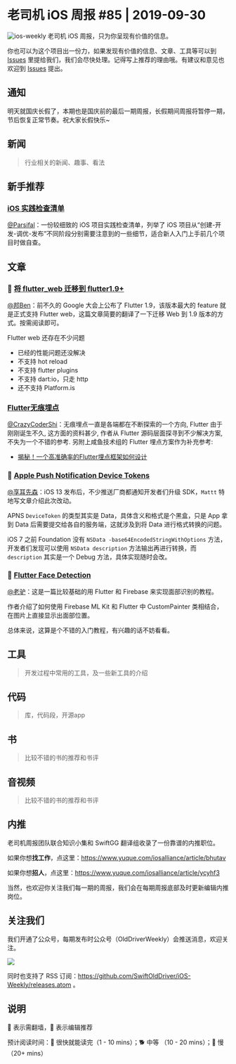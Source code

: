 # 老司机 iOS 周报 #85 | 2019-09-30

![ios-weekly](https://github.com/SwiftOldDriver/iOS-Weekly/blob/master/assets/ios-weekly.png?raw=true)
老司机 iOS 周报，只为你呈现有价值的信息。

你也可以为这个项目出一份力，如果发现有价值的信息、文章、工具等可以到 [Issues](https://github.com/SwiftOldDriver/iOS-Weekly/issues) 里提给我们，我们会尽快处理。记得写上推荐的理由哦。有建议和意见也欢迎到 [Issues](https://github.com/SwiftOldDriver/iOS-Weekly/issues) 提出。

## 通知

明天就国庆长假了，本期也是国庆前的最后一期周报，长假期间周报将暂停一期，节后恢复正常节奏。祝大家长假快乐~

## 新闻

> 行业相关的新闻、趣事、看法

## 新手推荐

### [iOS 实践检查清单](https://github.com/Binlogo/iOS-Practice-Checklist)

[@Parsifal](https://github.com/ParsifalC)：一份较细致的 iOS 项目实践检查清单，列举了 iOS 项目从“创建-开发-调优-发布”不同阶段分别需要注意到的一些细节，适合新人入门上手前几个项目时做自查。

## 文章

### 🐎 [将 flutter_web 迁移到 flutter1.9+](https://github.com/SwiftOldDriver/iOS-Weekly/issues/1671)

[@邦Ben](https://weibo.com/linwenbang)：前不久的 Google 大会上公布了 Flutter 1.9，该版本最大的 feature 就是正式支持 Flutter web，这篇文章简要的翻译了一下迁移 Web 到 1.9 版本的方式。按需阅读即可。

Flutter web 还存在不少问题

- 已经的性能问题还没解决
- 不支持 hot reload
- 不支持 flutter plugins
- 不支持 dart:io，只走 http
- 还不支持 Platform.is

### [Flutter无痕埋点](https://juejin.im/post/5d8c6d40f265da5b633cc5a2)

[@CrazyCoderShi](https://github.com/CrazyCoderShi)：无痕埋点一直是各端都在不断探索的一个方向, Flutter 由于刚刚诞生不久, 这方面的资料甚少, 作者从 Flutter 源码层面探寻到不少解决方案, 不失为一个不错的参考. 另附上咸鱼技术组的 Flutter 埋点方案作为补充参考:

- [揭秘！一个高准确率的Flutter埋点框架如何设计](https://www.infoq.cn/article/3-vxBwYJXQxXLDlbu09x)

### 🐢 [Apple Push Notification Device Tokens](https://nshipster.com/apns-device-tokens/)

[@享耳先森](https://github.com/iblacksun)：iOS 13 发布后，不少推送厂商都通知开发者们升级 SDK，`Mattt` 特地写文章介绍此次改动。

APNS `DeviceToken` 的类型其实是 Data，具体含义和格式是个黑盒，只是 App 拿到 Data 后需要提交给各自的服务端，这就涉及到将 Data 进行格式转换的问题。

iOS 7 之前 Foundation 没有 `NSData -base64EncodedStringWithOptions` 方法，开发者们发现可以使用 `NSData description` 方法输出再进行转换，而 `description` 其实是一个 Debug 方法，具体实现随时会改。

### 🐎 [Flutter Face Detection](https://medium.com/flutter-community/flutter-face-detection-ac18e3e2211f)

[@老驴](https://www.weibo.com/6090610445)：这是一篇比较基础的用 Flutter 和 Firebase 来实现面部识别的教程。

作者介绍了如何使用 Firebase ML Kit 和 Flutter 中 CustomPainter 类相结合，在图片上直接显示出面部位置。

总体来说，这算是个不错的入门教程，有兴趣的话不妨看看。

## 工具

> 开发过程中常用的工具，及一些新工具的介绍

## 代码

> 库，代码段，开源app

## 书

> 比较不错的书的推荐和书评

## 音视频

> 比较不错的书的推荐和书评

## 内推

老司机周报团队联合知识小集和 SwiftGG 翻译组收录了一份靠谱的内推职位。

如果你想**找工作**，点这里：https://www.yuque.com/iosalliance/article/bhutav

如果你想**招人**，点这里：https://www.yuque.com/iosalliance/article/ycyhf3

当然，也欢迎你关注我们每一期的周报，我们会在每期周报底部及时更新编辑内推岗位。

## 关注我们

我们开通了公众号，每期发布时公众号（OldDriverWeekly）会推送消息，欢迎关注。

![](https://github.com/SwiftOldDriver/iOS-Weekly/blob/master/assets/qrcode_for_wechat.jpg?raw=true)

同时也支持了 RSS 订阅：https://github.com/SwiftOldDriver/iOS-Weekly/releases.atom 。

## 说明

🚧 表示需翻墙，🌟 表示编辑推荐

预计阅读时间：🐎 很快就能读完（1 - 10 mins）；🐕 中等 （10 - 20 mins）；🐢 慢（20+ mins）
